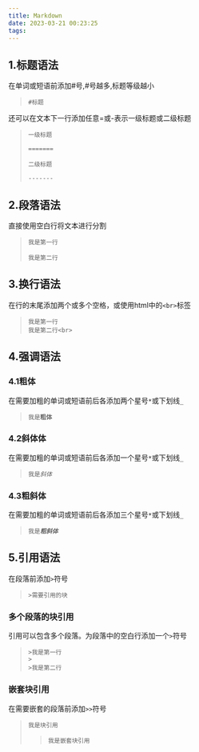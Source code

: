 ```yaml
---
title: Markdown
date: 2023-03-21 00:23:25
tags:
---
```

## 1.标题语法
在单词或短语前添加\#号,\#号越多,标题等级越小  
>`#标题`

还可以在文本下一行添加任意=或-表示一级标题或二级标题
>`一级标题`
>
>`=======`
>
>`二级标题`   
>
>`-------`


## 2.段落语法
直接使用空白行将文本进行分割
>`我是第一行`
>
>`我是第二行`

## 3.换行语法
在行的末尾添加两个或多个空格，或使用html中的`<br>`标签
>`我是第一行`  
>`我是第二行<br>`

## 4.强调语法
### 4.1粗体
在需要加粗的单词或短语前后各添加两个星号`*`或下划线`_`
>`我是`**`粗体`**  

### 4.2斜体体
在需要加粗的单词或短语前后各添加一个星号`*`或下划线`_`
>`我是`*`斜体`*  

### 4.3粗斜体
在需要加粗的单词或短语前后各添加三个星号`*`或下划线`_`
>`我是`***`粗斜体`***  

## 5.引用语法
在段落前添加`>`符号
>`>需要引用的块`

### 多个段落的块引用
引用可以包含多个段落。为段落中的空白行添加一个`>`符号
>`>我是第一行`  
>`>`  
>`>我是第二行`  

### 嵌套块引用
在需要嵌套的段落前添加`>>`符号
>`我是块引用`
>>`我是嵌套块引用`  






